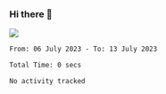 ### Hi there 👋️

![](https://komarev.com/ghpvc/?username=Loner1024)

<!--START_SECTION:waka-->

```txt
From: 06 July 2023 - To: 13 July 2023

Total Time: 0 secs

No activity tracked
```

<!--END_SECTION:waka-->



